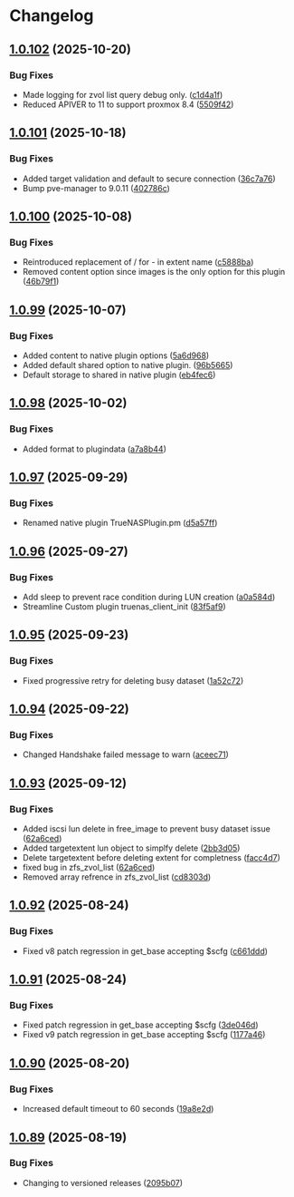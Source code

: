 # Changelog

## [1.0.102](https://github.com/boomshankerx/proxmox-truenas/compare/v1.0.101...v1.0.102) (2025-10-20)


### Bug Fixes

* Made logging for zvol list query debug only. ([c1d4a1f](https://github.com/boomshankerx/proxmox-truenas/commit/c1d4a1f923fac63191b679537c8ee64e7975aec8))
* Reduced APIVER to 11 to support proxmox 8.4 ([5509f42](https://github.com/boomshankerx/proxmox-truenas/commit/5509f423ae733a64a2f65db548725b7f3edce042))

## [1.0.101](https://github.com/boomshankerx/proxmox-truenas/compare/v1.0.100...v1.0.101) (2025-10-18)


### Bug Fixes

* Added target validation and default to secure connection ([36c7a76](https://github.com/boomshankerx/proxmox-truenas/commit/36c7a766d26e3c8a58a8548ed3b09e686e4f5563))
* Bump pve-manager to 9.0.11 ([402786c](https://github.com/boomshankerx/proxmox-truenas/commit/402786c304e7867c6d830894c7839cc776c9fca4))

## [1.0.100](https://github.com/boomshankerx/proxmox-truenas/compare/v1.0.99...v1.0.100) (2025-10-08)


### Bug Fixes

* Reintroduced replacement of / for - in extent name ([c5888ba](https://github.com/boomshankerx/proxmox-truenas/commit/c5888ba561799a06a87870dd1325fe78c64f2806))
* Removed content option since images is the only option for this plugin ([46b79f1](https://github.com/boomshankerx/proxmox-truenas/commit/46b79f18fd376ee963f3444635ac3cdeec6c8ec4))

## [1.0.99](https://github.com/boomshankerx/proxmox-truenas/compare/v1.0.98...v1.0.99) (2025-10-07)


### Bug Fixes

* Added content to native plugin options ([5a6d968](https://github.com/boomshankerx/proxmox-truenas/commit/5a6d96807a1e4f4106322c04763f754c837be764))
* Added default shared option to native plugin. ([96b5665](https://github.com/boomshankerx/proxmox-truenas/commit/96b5665885040d3fa091321bc621d8ddfb46fdd3))
* Default storage to shared in native plugin ([eb4fec6](https://github.com/boomshankerx/proxmox-truenas/commit/eb4fec64aa1f1593dd27f029753b80ff13fc7a3b))

## [1.0.98](https://github.com/boomshankerx/proxmox-truenas/compare/v1.0.97...v1.0.98) (2025-10-02)


### Bug Fixes

* Added format to plugindata ([a7a8b44](https://github.com/boomshankerx/proxmox-truenas/commit/a7a8b4431dfcb9694c047772a7a851a618f94a41))

## [1.0.97](https://github.com/boomshankerx/proxmox-truenas/compare/v1.0.96...v1.0.97) (2025-09-29)


### Bug Fixes

* Renamed native plugin TrueNASPlugin.pm ([d5a57ff](https://github.com/boomshankerx/proxmox-truenas/commit/d5a57ff294d550d35dfa292330882d9d85b0e73e))

## [1.0.96](https://github.com/boomshankerx/proxmox-truenas/compare/v1.0.95...v1.0.96) (2025-09-27)


### Bug Fixes

* Add sleep to prevent race condition during LUN creation ([a0a584d](https://github.com/boomshankerx/proxmox-truenas/commit/a0a584d9cde8854293e5407338b9792a1b0de343))
* Streamline Custom plugin truenas_client_init ([83f5af9](https://github.com/boomshankerx/proxmox-truenas/commit/83f5af902ccbe7b04c46664edcfb025ed60b0980))

## [1.0.95](https://github.com/boomshankerx/proxmox-truenas/compare/v1.0.94...v1.0.95) (2025-09-23)


### Bug Fixes

* Fixed progressive retry for deleting busy dataset ([1a52c72](https://github.com/boomshankerx/proxmox-truenas/commit/1a52c72ac4be0d58b190d0e4e191f841c315a786))

## [1.0.94](https://github.com/boomshankerx/proxmox-truenas/compare/v1.0.93...v1.0.94) (2025-09-22)


### Bug Fixes

* Changed Handshake failed message to warn ([aceec71](https://github.com/boomshankerx/proxmox-truenas/commit/aceec71011bb450043669947208fb99b26d6a4ab))

## [1.0.93](https://github.com/boomshankerx/proxmox-truenas/compare/v1.0.92...v1.0.93) (2025-09-12)


### Bug Fixes

* Added iscsi lun delete in free_image to prevent busy dataset issue ([62a6ced](https://github.com/boomshankerx/proxmox-truenas/commit/62a6ced64badddc2b6fc0da75226b25fc2a10fed))
* Added targetextent lun object to simplfy delete ([2bb3d05](https://github.com/boomshankerx/proxmox-truenas/commit/2bb3d0503456bc1e57859746127ed929e1a397ef))
* Delete targetextent before deleting extent for completness ([facc4d7](https://github.com/boomshankerx/proxmox-truenas/commit/facc4d75a4ef8db34f199c1d3623f7339c64333e))
* fixed bug in zfs_zvol_list ([62a6ced](https://github.com/boomshankerx/proxmox-truenas/commit/62a6ced64badddc2b6fc0da75226b25fc2a10fed))
* Removed array refrence in zfs_zvol_list ([cd8303d](https://github.com/boomshankerx/proxmox-truenas/commit/cd8303d469ba0b73f75a20ace1879bf9ab29f2f4))

## [1.0.92](https://github.com/boomshankerx/proxmox-truenas/compare/v1.0.91...v1.0.92) (2025-08-24)


### Bug Fixes

* Fixed v8 patch regression in get_base accepting $scfg ([c661ddd](https://github.com/boomshankerx/proxmox-truenas/commit/c661ddd905774fdbff8ed955289e966f42a1f7d4))

## [1.0.91](https://github.com/boomshankerx/proxmox-truenas/compare/v1.0.90...v1.0.91) (2025-08-24)


### Bug Fixes

* Fixed patch regression in get_base accepting $scfg ([3de046d](https://github.com/boomshankerx/proxmox-truenas/commit/3de046d8513b677ce4d39a4a4ef451446cf5c5da))
* Fixed v9 patch regression in get_base accepting $scfg ([1177a46](https://github.com/boomshankerx/proxmox-truenas/commit/1177a4658203d1389b437176847df4f62b6009bc))

## [1.0.90](https://github.com/boomshankerx/proxmox-truenas/compare/v1.0.89...v1.0.90) (2025-08-20)


### Bug Fixes

* Increased default timeout to 60 seconds ([19a8e2d](https://github.com/boomshankerx/proxmox-truenas/commit/19a8e2d0d8048fa5d6a5d99c49cfb6ac8d43d3f6))

## [1.0.89](https://github.com/boomshankerx/proxmox-truenas/compare/v1.0.88...v1.0.89) (2025-08-19)


### Bug Fixes

* Changing to versioned releases ([2095b07](https://github.com/boomshankerx/proxmox-truenas/commit/2095b07dd08e17c9790649aeb80715b280031837))
